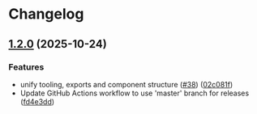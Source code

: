 # Changelog

## [1.2.0](https://github.com/Programmer-Network/yail/compare/v1.1.6...v1.2.0) (2025-10-24)


### Features

* unify tooling, exports and component structure ([#38](https://github.com/Programmer-Network/yail/issues/38)) ([02c081f](https://github.com/Programmer-Network/yail/commit/02c081f1d54469b9bd53be1596dc93a288f2e0c0))
* Update GitHub Actions workflow to use 'master' branch for releases ([fd4e3dd](https://github.com/Programmer-Network/yail/commit/fd4e3dd7e1378fd9e8cce5787576a0cfd270324a))

